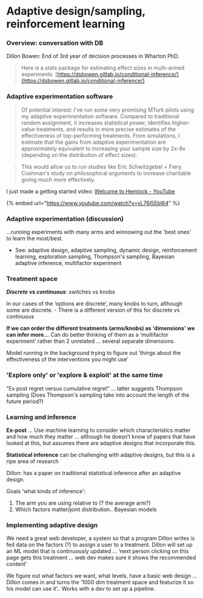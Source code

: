 # Adaptive design/sampling, reinforcement learning

### Overview: conversation with DB

Dillon Bowen: End of 3rd year of decision processes in Wharton PhD.

> Here is a stats package for estimating effect sizes in multi-armed experiments. [https://dsbowen.gitlab.io/conditional-inference/](https://dsbowen.gitlab.io/conditional-inference/)

### **Adaptive experimentation software**

> Of potential interest: I've run some very promising MTurk pilots using my adaptive experimentation software. Compared to traditional random assignment, it increases statistical power, identifies higher-value treatments, and results in more precise estimates of the effectiveness of top-performing treatments. From simulations, I estimate that the gains from adaptive experimentation are approximately equivalent to increasing your sample size by 2x-8x (depending on the distribution of effect sizes).

> This would allow us to run studies like Eric Schwitzgebel + Fiery Cushman's study on philosophical arguments to increase charitable giving much more effectively.&#x20;



I just made a getting started video: [Welcome to Hemlock - YouTube](https://www.youtube.com/watch?v=vL76l5Ebl64)

{% embed url="https://www.youtube.com/watch?v=vL76l5Ebl64" %}



### **Adaptive experimentation (discussion)**

...running experiments with many arms and winnowing out the 'best ones' to learn the most/best.

* See: adaptive design, adaptive sampling, dynamic design, reinforcement learning, exploration sampling, Thompson's sampling, Bayesian adaptive inference, multifactor experiment

### Treatment space

_**Discrete vs continuous**_: switches vs knobs

In our cases of the ‘options are discrete’, many knobs to turn, although some are discrete. - There is a different version of this for discrete vs continuous

**If we can order the different treatments (arms/knobs) as 'dimensions' we can infer more...** Can do better thinking of them as a ‘multifactor experiment’ rather than 2 unrelated … several separate dimensions

Model running in the background trying to figure out ‘things about the effectiveness of the interventions you might use’

### **'Explore only' or 'explore & exploit' at the same time**

“Ex post regret versus cumulative regret” … latter suggests Thompson sampling  (Does Thompson's sampling take into account the length of the future period?)

### **Learning and inference**

**Ex-post** … Use machine learning to consider which characteristics  matter and how much they matter … although he doesn’t know of papers that have looked at this, but assumes there are adaptive designs that incorporate this.

**Statistical inference** can be challenging with adaptive designs, but this is a ripe area of research

Dillon: has a paper on traditional statistical inference after an adaptive design.

Goals 'what kinds of inference':

1. The arm you are using relative to (? the average arm?)
2. Which factors matter/joint distribution.. Bayesian models

### Implementing adaptive design

We need a great web developer, a system so that a program Dillon writes is fed data on the factors (?) to assign a user to a treatment. Dillon will set up an ML model that is continuously updated … ‘next person clicking on this page gets this treatment … web dev makes sure it shows the recommended content’

We figure out what factors we want, what levels, have a basic web design … Dillon comes in and turns the ‘1000 dim treatment space and featurize it so his model can use it’.. Works with a dev to set up a pipeline.
